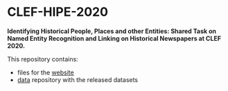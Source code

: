 # CLEF-HIPE-2020
**Identifying Historical People, Places and other Entities: Shared Task on Named Entity Recognition and Linking on Historical Newspapers at CLEF 2020.**

This repository contains:
- files for the [website](https://impresso.github.io/CLEF-HIPE-2020/)
- [data](https://github.com/impresso/CLEF-HIPE-2020/tree/master/data) repository with the released datasets

